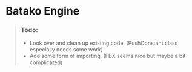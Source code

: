 # Batako Engine

> ### Todo:
> * Look over and clean up existing code. (PushConstant class especially needs some work)
> * Add some form of importing. (FBX seems nice but maybe a bit complicated)
